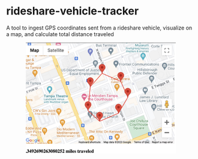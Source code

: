 # rideshare-vehicle-tracker

A tool to ingest GPS coordinates sent from a rideshare vehicle, visualize on a map, and calculate total distance traveled

<div align="center">
    <img src="/screenshots/tampa_driver_example.jpeg" width="400px"</img> 
</div>
